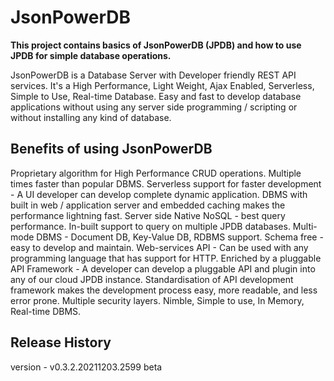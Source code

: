 # JsonPowerDB

**This project contains basics of JsonPowerDB (JPDB) and how to use JPDB for simple database operations.**

JsonPowerDB is a Database Server with Developer friendly REST API services. It's a High Performance, Light Weight, Ajax Enabled, Serverless, Simple to Use, Real-time Database. Easy and fast to develop database applications without using any server side programming / scripting or without installing any kind of database.

## Benefits of using JsonPowerDB
Proprietary algorithm for High Performance CRUD operations. Multiple times faster than popular DBMS.
Serverless support for faster development - A UI developer can develop complete dynamic application.
DBMS with built in web / application server and embedded caching makes the performance lightning fast.
Server side Native NoSQL - best query performance.
In-built support to query on multiple JPDB databases.
Multi-mode DBMS - Document DB, Key-Value DB, RDBMS support.
Schema free - easy to develop and maintain.
Web-services API - Can be used with any programming language that has support for HTTP.
Enriched by a pluggable API Framework - A developer can develop a pluggable API and plugin into any of our cloud JPDB instance.
Standardisation of API development framework makes the development process easy, more readable, and less error prone.
Multiple security layers.
Nimble, Simple to use, In Memory, Real-time DBMS.

## Release History
version - v0.3.2.20211203.2599 beta
